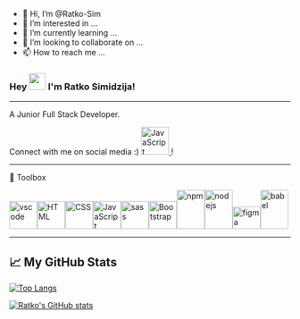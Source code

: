 - 👋 Hi, I’m @Ratko-Sim
- 👀 I’m interested in ...
- 🌱 I’m currently learning ...
- 💞️ I’m looking to collaborate on ...
- 📫 How to reach me ...

### Hey <img src="https://raw.githubusercontent.com/MartinHeinz/MartinHeinz/master/wave.gif" width="30px"> I'm Ratko Simidzija!

---

A Junior Full Stack Developer.

Connect with me on social media :)
[<img src="https://cdn.jsdelivr.net/gh/devicons/devicon/icons/linkedin/linkedin-original.svg" alt="JavaScript" width="50" height="50"/>
](https://linkedin.com/in/ratkosimidzija)!

---

🧰 Toolbox


<img src="https://cdn.jsdelivr.net/gh/devicons/devicon/icons/vscode/vscode-original.svg" alt="vscode" width="50" height="50"/><img src="https://cdn.jsdelivr.net/gh/devicons/devicon/icons/html5/html5-original.svg" alt="HTML" width="50" height="50"/><img src="https://cdn.jsdelivr.net/gh/devicons/devicon/icons/css3/css3-original.svg" alt="CSS" width="50" height="50"/><img src="https://cdn.jsdelivr.net/gh/devicons/devicon/icons/javascript/javascript-original.svg" alt="JavaScript" width="50" height="50"/><img src="https://cdn.jsdelivr.net/gh/devicons/devicon/icons/sass/sass-original.svg" alt="sass" width="50" height="50"/><img src="https://cdn.jsdelivr.net/gh/devicons/devicon/icons/bootstrap/bootstrap-plain.svg" alt="Bootstrap" width="50" height="50"/><img src="https://cdn.jsdelivr.net/gh/devicons/devicon/icons/npm/npm-original-wordmark.svg" alt="npm" width="50" height="70"/><img src="https://cdn.jsdelivr.net/gh/devicons/devicon/icons/nodejs/nodejs-plain-wordmark.svg" alt="nodejs" width="50" height="70"/><img src="https://cdn.jsdelivr.net/gh/devicons/devicon/icons/figma/figma-original.svg" alt="figma" width="50" height="40"/><img src="https://cdn.jsdelivr.net/gh/devicons/devicon/icons/babel/babel-original.svg" alt="babel" width="50" height="70"/>



---

## &#x1f4c8; My GitHub Stats

[![Top Langs](https://github-readme-stats.vercel.app/api/top-langs/?username=mattupham&hide=shell&theme=radical)](https://github.com/ratko-sim)

[![Ratko's GitHub stats](https://github-readme-stats.vercel.app/api?username=mattupham&theme=radical)](https://github.com/ratko-sim)
